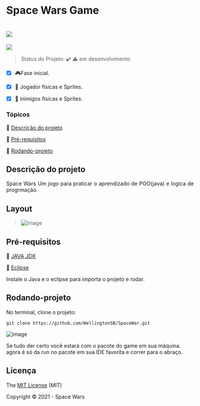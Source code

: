 # Space Wars Game
<h1><img src="https://lh3.googleusercontent.com/proxy/VR5eeTr_WHWIXUGemyNMCz5sM4LBHaXcw7EUfdfPKIlXTkPZEFQmdC11SGcXZxtefyPiUjPRPJMpsXtoSkp6lPo66x7KMHHNHZQcadElbc51AZAd3NcSgdq3xCV7JIHq6Fz1ZCA0VOQxRnzu7hMqkocHxHKPqSWIDCE8gdf2V84"/>
</h1> 
   <img src="http://img.shields.io/static/v1?label=STATUS&message=EM%20DESENVOLVIMENTO&color=RED&style=for-the-badge"/>
</p>

> Status do Projeto: :heavy_check_mark: :warning: em desenvolvimento
- [x] :video_game:Fase inicial.
- [x] :rocket: Jogador físicas e Sprites.
- [x] :space_invader: inimigos físicas  e Sprites.


### Tópicos 

:small_blue_diamond: [Descrição do projeto](#descrição-do-projeto)

:small_blue_diamond: [Pré-requisitos](#pré-requisitos)

:small_blue_diamond: [Rodando-projeto](#rodando-projeto)


## Descrição do projeto 

<p align="justify">
 Space Wars Um jogo para praticar o aprendizado de POO(java) e logica de progrmação.
</p>

## Layout 

> ![image](https://user-images.githubusercontent.com/31409846/113967749-08d0e400-9808-11eb-8a5d-7b0f6a95ec47.png)


## Pré-requisitos

:small_blue_diamond: [JAVA JDK](https://www.oracle.com/br/java/technologies/javase/javase-jdk8-downloads.html) 

:small_blue_diamond: [Eclipse](https://www.eclipse.org/downloads/)

Instale o Java e o eclipse para importa o projeto e rodar.

## Rodando-projeto 
No terminal, clone o projeto: 

```
git clone https://github.com/WellingtonSB/SpaceWar.git
```
![image](https://user-images.githubusercontent.com/31409846/113966778-20a76880-9806-11eb-9f49-8d701b04aec9.png)

Se tudo der certo você estará com o pacote do game em sua máquina.
agora é só da run no pacote em sua IDE favorita e correr para o abraço.


## Licença 

The [MIT License]() (MIT)

Copyright :copyright: 2021 - Space Wars 
